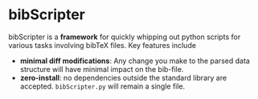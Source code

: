 # bibScripter #

bibScripter is a **framework** for quickly whipping out python scripts for various tasks involving bibTeX files.
Key features include
  * **minimal diff modifications**: Any change you make to the parsed data structure will have minimal impact on the bib-file.
  * **zero-install**: no dependencies outside the standard library are accepted. `bibScripter.py` will remain a single file.